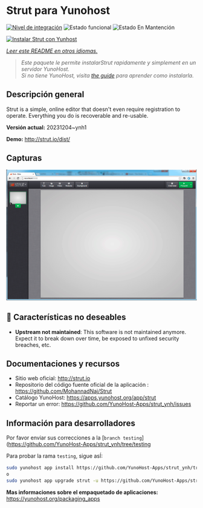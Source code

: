 <!--
Este archivo README esta generado automaticamente<https://github.com/YunoHost/apps/tree/master/tools/readme_generator>
No se debe editar a mano.
-->

# Strut para Yunohost

[![Nivel de integración](https://dash.yunohost.org/integration/strut.svg)](https://ci-apps.yunohost.org/ci/apps/strut/) ![Estado funcional](https://ci-apps.yunohost.org/ci/badges/strut.status.svg) ![Estado En Mantención](https://ci-apps.yunohost.org/ci/badges/strut.maintain.svg)

[![Instalar Strut con Yunhost](https://install-app.yunohost.org/install-with-yunohost.svg)](https://install-app.yunohost.org/?app=strut)

*[Leer este README en otros idiomas.](./ALL_README.md)*

> *Este paquete le permite instalarStrut rapidamente y simplement en un servidor YunoHost.*  
> *Si no tiene YunoHost, visita [the guide](https://yunohost.org/install) para aprender como instalarla.*

## Descripción general

Strut is a simple, online editor that doesn't even require registration to operate. Everything you do is recoverable and re-usable.

**Versión actual:** 20231204~ynh1

**Demo:** <http://strut.io/dist/>

## Capturas

![Captura de Strut](./doc/screenshots/screenshot.gif)

## :red_circle: Características no deseables

- **Upstream not maintained**: This software is not maintained anymore. Expect it to break down over time, be exposed to unfixed security breaches, etc.

## Documentaciones y recursos

- Sitio web oficial: <http://strut.io>
- Repositorio del código fuente oficial de la aplicación : <https://github.com/MohannadNaj/Strut>
- Catálogo YunoHost: <https://apps.yunohost.org/app/strut>
- Reportar un error: <https://github.com/YunoHost-Apps/strut_ynh/issues>

## Información para desarrolladores

Por favor enviar sus correcciones a la [`branch testing`](https://github.com/YunoHost-Apps/strut_ynh/tree/testing

Para probar la rama `testing`, sigue asÍ:

```bash
sudo yunohost app install https://github.com/YunoHost-Apps/strut_ynh/tree/testing --debug
o
sudo yunohost app upgrade strut -u https://github.com/YunoHost-Apps/strut_ynh/tree/testing --debug
```

**Mas informaciones sobre el empaquetado de aplicaciones:** <https://yunohost.org/packaging_apps>
